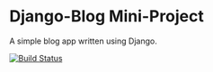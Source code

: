 # Django-Blog Mini-Project

A simple blog app written using Django.

[![Build Status](https://travis-ci.org/Chrisss09/CI-Blog.svg?branch=master)](https://travis-ci.org/Chrisss09/CI-Blog)